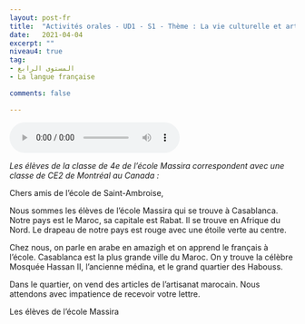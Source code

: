 ```yaml
---
layout: post-fr
title:  "Activités orales - UD1 - S1 - Thème : La vie culturelle et artistique - Intitulé : Nous habitons au Maroc"
date:   2021-04-04
excerpt: ""
niveau4: true
tag:
- المستوى الرابع 
- La langue française

comments: false

---
```


<audio controls>
  <source src="../assets/mp3/4/U1_S1.mp3" type="audio/mpeg">
  Your browser does not support the audio element.
</audio>

*Les élèves de la classe de 4e de l’école Massira correspondent avec une classe de CE2 de Montréal au Canada :*



Chers amis de l’école de Saint-Ambroise,

Nous sommes les élèves de l’école Massira qui se trouve à Casablanca. Notre pays est le Maroc, sa capitale est Rabat. Il se trouve en Afrique du Nord. Le drapeau de notre pays est rouge avec une étoile verte au centre.

Chez nous, on parle en arabe en amazigh et on apprend le français à l’école. Casablanca est la plus grande ville du Maroc. On y trouve la célèbre Mosquée Hassan II, l’ancienne médina, et le grand quartier des Habouss. 

Dans le quartier, on vend des articles de l’artisanat marocain. Nous attendons avec impatience de recevoir votre lettre.

Les élèves de l’école Massira
